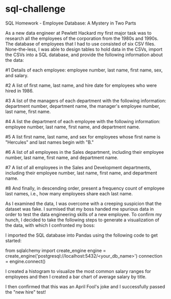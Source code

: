 # sql-challenge
SQL Homework - Employee Database: A Mystery in Two Parts

As a new data engineer at Pewlett Hackard my first major task was to research all the employees of the corporation from the 1980s and 1990s. The database of employees that I had to use consisted of six CSV files. None-the-less, I was able to design tables to hold data in the CSVs, import the CSVs into a SQL database, and provide the following information about the data:

#1 Details of each employee: employee number, last name, first name, sex, and salary.

#2 A list of first name, last name, and hire date for employees who were hired in 1986.

#3 A list of the managers of each department with the following information: department number, department name, the manager's employee number, last name, first name.

#4 A list the department of each employee with the following information: employee number, last name, first name, and department name.

#5 A list first name, last name, and sex for employees whose first name is "Hercules" and last names begin with "B."

#6 A list of all employees in the Sales department, including their employee number, last name, first name, and department name.

#7 A list of all employees in the Sales and Development departments, including their employee number, last name, first name, and department name.

#8 And finally, in descending order, present a frequency count of employee last names, i.e., how many employees share each last name.

As I examined the data, I was overcome with a creeping suspicion that the dataset was fake. I surmised that my boss handed me spurious data in order to test the data engineering skills of a new employee. To confirm my hunch, I decided to take the following steps to generate a visualization of the data, with which I confronted my boss:

I imported the SQL database into Pandas using the following code to get started:

from sqlalchemy import create_engine
engine = create_engine('postgresql://localhost:5432/<your_db_name>')
connection = engine.connect()

I created a histogram to visualize the most common salary ranges for employees and then I created a bar chart of average salary by title.

I then confirmed that this was an April Fool's joke and I successfully passed the "new hire" test!
